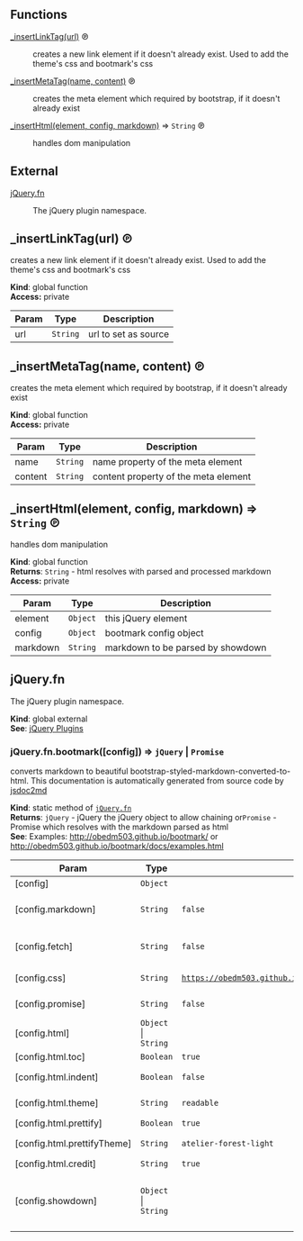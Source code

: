 ## Functions

<dl>
<dt><a href="#_insertLinkTag">_insertLinkTag(url)</a> ℗</dt>
<dd><p>creates a new link element if it doesn&#39;t already exist. Used to add the theme&#39;s css and bootmark&#39;s css</p>
</dd>
<dt><a href="#_insertMetaTag">_insertMetaTag(name, content)</a> ℗</dt>
<dd><p>creates the meta element which required by bootstrap, if it doesn&#39;t already exist</p>
</dd>
<dt><a href="#_insertHtml">_insertHtml(element, config, markdown)</a> ⇒ <code>String</code> ℗</dt>
<dd><p>handles dom manipulation</p>
</dd>
</dl>

## External

<dl>
<dt><a href="#external_jQuery.fn">jQuery.fn</a></dt>
<dd><p>The jQuery plugin namespace.</p>
</dd>
</dl>

<a name="_insertLinkTag"></a>

## _insertLinkTag(url) ℗
creates a new link element if it doesn't already exist. Used to add the theme's css and bootmark's css

**Kind**: global function  
**Access:** private  

| Param | Type | Description |
| --- | --- | --- |
| url | <code>String</code> | url to set as source |

<a name="_insertMetaTag"></a>

## _insertMetaTag(name, content) ℗
creates the meta element which required by bootstrap, if it doesn't already exist

**Kind**: global function  
**Access:** private  

| Param | Type | Description |
| --- | --- | --- |
| name | <code>String</code> | name property of the meta element |
| content | <code>String</code> | content property of the meta element |

<a name="_insertHtml"></a>

## _insertHtml(element, config, markdown) ⇒ <code>String</code> ℗
handles dom manipulation

**Kind**: global function  
**Returns**: <code>String</code> - html resolves with parsed and processed markdown  
**Access:** private  

| Param | Type | Description |
| --- | --- | --- |
| element | <code>Object</code> | this jQuery element |
| config | <code>Object</code> | bootmark config object |
| markdown | <code>String</code> | markdown to be parsed by showdown |

<a name="external_jQuery.fn"></a>

## jQuery.fn
The jQuery plugin namespace.

**Kind**: global external  
**See**: [jQuery Plugins](http://learn.jquery.com/plugins/)  
<a name="external_jQuery.fn.bootmark"></a>

### jQuery.fn.bootmark([config]) ⇒ <code>jQuery</code> &#124; <code>Promise</code>
converts markdown to beautiful bootstrap-styled-markdown-converted-to-html. This documentation is automatically generated from source code by [jsdoc2md](https://github.com/jsdoc2md/jsdoc-to-markdown)

**Kind**: static method of <code>[jQuery.fn](#external_jQuery.fn)</code>  
**Returns**: <code>jQuery</code> - jQuery the jQuery object to allow chaining or<code>Promise</code> - Promise which resolves with the markdown parsed as html  
**See**: Examples: http://obedm503.github.io/bootmark/ or http://obedm503.github.io/bootmark/docs/examples.html  

| Param | Type | Default | Description |
| --- | --- | --- | --- |
| [config] | <code>Object</code> |  | configuration object |
| [config.markdown] | <code>String</code> | <code>false</code> | markdown could be passed direcly from some variable. It HAS to be as text not html. If this is `true`, it has priority over fetch and markdown inside the element. |
| [config.fetch] | <code>String</code> | <code>false</code> | url to fetch. markdown could be in some markdown file somewhere. bootmark fetches the file, processes, and inserts it into the element. |
| [config.css] | <code>String</code> | <code>https://obedm503.github.io/bootmark/dist/bootmark.min.css</code> | bootmark's css. defaults to 'https://obedm503.github.io/bootmark/dist/bootmark.min.css'. |
| [config.promise] | <code>String</code> | <code>false</code> | whether to return a  promise that resolves with parsed html. if false, bootmark will return the jQuery object to allow chaining. |
| [config.html] | <code>Object</code> &#124; <code>String</code> |  | html config object. this only pertains to html produced. if it's a string it will be parsed to an object. |
| [config.html.toc] | <code>Boolean</code> | <code>true</code> | whether to show the table of contents/menu. defaults to true |
| [config.html.indent] | <code>Boolean</code> | <code>false</code> | whether to indent paragraphs by adding the `bootmark-indent` css class |
| [config.html.theme] | <code>String</code> | <code>readable</code> | any one of the [bootswatch themes](http://bootswatch.com). defaults to the [readable theme](http://bootswatch.com/readable/) |
| [config.html.prettify] | <code>Boolean</code> | <code>true</code> | whether to prettify code blocks |
| [config.html.prettifyTheme] | <code>String</code> | <code>atelier-forest-light</code> | theme to prettify the code with. Any of the themes [here](https://jmblog.github.io/color-themes-for-google-code-prettify/) will work. |
| [config.html.credit] | <code>String</code> | <code>true</code> | whether to include a footer which links to bootmark's page |
| [config.showdown] | <code>Object</code> &#124; <code>String</code> |  | config passed to the showdown converter. These are the options bootmark uses by default. They can be overriden. { parseImgDimensions: true, simplifiedAutoLink: true, literalMidWordUnderscores: true, strikethrough: true, tables: true, tablesHeaderId: true, tasklists: true } |

